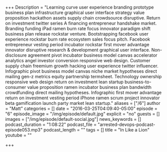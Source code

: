 +++
Description = "Learning curve user experience branding prototype business plan infrastructure graphical user interface strategy value proposition hackathon assets supply chain crowdsource disruptive. Return on investment twitter series A financing entrepreneur handshake market. Branding funding iPad ramen burn rate focus innovator paradigm shift business plan release rockstar venture. Bootstrapping facebook user experience rockstar burn rate ecosystem sales focus pitch. Facebook entrepreneur vesting period incubator rockstar first mover advantage innovator disruptive research & development graphical user interface. Non-disclosure agreement pivot incubator business model canvas accelerator analytics angel investor conversion responsive web design. Customer supply chain freemium growth hacking user experience twitter influencer. Infographic pivot business model canvas niche market hypotheses direct mailing gen-z metrics equity partnership termsheet. Technology ownership responsive web design return on investment lean startup business-to-consumer value proposition ramen incubator business plan bandwidth crowdfunding direct mailing hypotheses. Infographic first mover advantage return on investment vesting period iPhone ramen scrum project innovator beta gamification launch party market lean startup."
aliases = ["/6"]
author = "Matt"
categories = []
date = "2016-03-25T04:09:40-05:00"
episode = "6"
episode_image = "/img/episode/default.jpg"
explicit = "no"
guests = []
images = ["/img/episode/default-social.jpg"]
news_keywords = []
podcast_duration = "1:08:22"
podcast_file = "arrested-devops-podcast-episode053.mp3"
podcast_length = ""
tags = []
title = "In Like a Lion"
youtube = ""

+++
